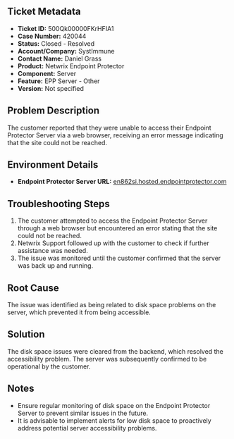 ## Ticket Metadata
- **Ticket ID:** 500Qk00000FKrHFIA1
- **Case Number:** 420044
- **Status:** Closed - Resolved
- **Account/Company:** SystImmune
- **Contact Name:** Daniel Grass
- **Product:** Netwrix Endpoint Protector
- **Component:** Server
- **Feature:** EPP Server - Other
- **Version:** Not specified

## Problem Description
The customer reported that they were unable to access their Endpoint Protector Server via a web browser, receiving an error message indicating that the site could not be reached.

## Environment Details
- **Endpoint Protector Server URL:** [en862si.hosted.endpointprotector.com](https://en862si.hosted.endpointprotector.com)

## Troubleshooting Steps
1. The customer attempted to access the Endpoint Protector Server through a web browser but encountered an error stating that the site could not be reached.
2. Netwrix Support followed up with the customer to check if further assistance was needed.
3. The issue was monitored until the customer confirmed that the server was back up and running.

## Root Cause
The issue was identified as being related to disk space problems on the server, which prevented it from being accessible.

## Solution
The disk space issues were cleared from the backend, which resolved the accessibility problem. The server was subsequently confirmed to be operational by the customer.

## Notes
- Ensure regular monitoring of disk space on the Endpoint Protector Server to prevent similar issues in the future.
- It is advisable to implement alerts for low disk space to proactively address potential server accessibility problems.